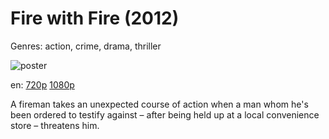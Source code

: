 # Fire with Fire (2012)

Genres: action, crime, drama, thriller

![poster](http://image.tmdb.org/t/p/w500/2F0Y4l7uXIGfDMtfuq2k6b2744w.jpg)

en:
  [720p](magnet:?xt=urn:btih:6A98892240D30D65F87F210CBC5B458CF74604BA&tr=udp://glotorrents.pw:6969/announce&tr=udp://tracker.opentrackr.org:1337/announce&tr=udp://torrent.gresille.org:80/announce&tr=udp://tracker.openbittorrent.com:80&tr=udp://tracker.coppersurfer.tk:6969&tr=udp://tracker.leechers-paradise.org:6969&tr=udp://p4p.arenabg.ch:1337&tr=udp://tracker.internetwarriors.net:1337)
  [1080p](magnet:?xt=urn:btih:F9E548DA9A4065363FC8BD1C8D3B8650A5FE23E6&tr=udp://glotorrents.pw:6969/announce&tr=udp://tracker.opentrackr.org:1337/announce&tr=udp://torrent.gresille.org:80/announce&tr=udp://tracker.openbittorrent.com:80&tr=udp://tracker.coppersurfer.tk:6969&tr=udp://tracker.leechers-paradise.org:6969&tr=udp://p4p.arenabg.ch:1337&tr=udp://tracker.internetwarriors.net:1337)
  


A fireman takes an unexpected course of action when a man whom he's been ordered to testify against – after being held up at a local convenience store – threatens him.